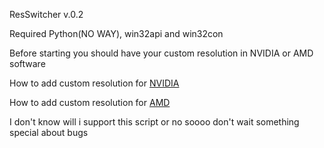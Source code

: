 ResSwitcher v.0.2

Required Python(NO WAY), win32api and win32con 

Before starting you should have your custom resolution in NVIDIA or AMD software

How to add custom resolution for [NVIDIA](https://www.youtube.com/watch?v=rjp0a9RddzY)

How to add custom resolution for [AMD](https://www.youtube.com/watch?v=PiMojqul2gM)

I don't know will i support this script or no soooo don't wait something special about bugs

